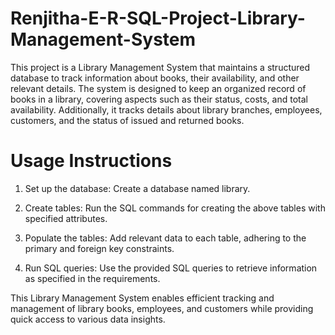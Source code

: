 # Renjitha-E-R-SQL-Project-Library-Management-System

This project is a Library Management System that maintains a structured database to track information about books, their availability, and other relevant details. The system is designed to keep an organized record of books in a library, covering aspects such as their status, costs, and total availability. Additionally, it tracks details about library branches, employees, customers, and the status of issued and returned books.

# Usage Instructions

1. Set up the database: Create a database named library.

2. Create tables: Run the SQL commands for creating the above tables with specified attributes.
   
3. Populate the tables: Add relevant data to each table, adhering to the primary and foreign key constraints.
   
4. Run SQL queries: Use the provided SQL queries to retrieve information as specified in the requirements.
   
This Library Management System enables efficient tracking and management of library books, employees, and customers while providing quick access to various data insights.
